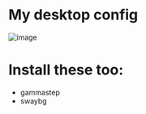 # My desktop config
![image](https://github.com/jakub-swiniarski/desktop/assets/77209709/1943924c-d3b9-4704-b5b3-a6b3d5a902f2)

# Install these too:
- gammastep
- swaybg
